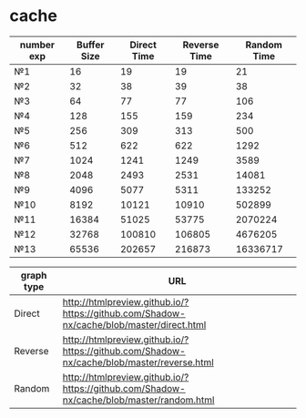 # cache
 
|   number exp  | Buffer Size   | Direct Time   | Reverse Time  | Random Time   |
| ------------- | ------------- | ------------- | ------------- | ------------- |
| №1            | 16            | 19            | 19            | 21            |
| №2            | 32            | 38            | 39            | 38            |
| №3            | 64            | 77            | 77            | 106           |
| №4            | 128           | 155           | 159           | 234           |
| №5            | 256           | 309           | 313           | 500           |
| №6            | 512           | 622           | 622           | 1292          |
| №7            | 1024          | 1241          | 1249          | 3589          |
| №8            | 2048          | 2493          | 2531          | 14081         |
| №9            | 4096          | 5077          | 5311          | 133252        |
| №10           | 8192          | 10121         | 10910         | 502899        |
| №11           | 16384         | 51025         | 53775         | 2070224       |
| №12           | 32768         | 100810        | 106805        | 4676205       |
| №13           | 65536         | 202657        | 216873        | 16336717      |


|   graph type  | URL           | 
| ------------- | ------------- | 
|  Direct       | http://htmlpreview.github.io/?https://github.com/Shadow-nx/cache/blob/master/direct.html          | 
|  Reverse      | http://htmlpreview.github.io/?https://github.com/Shadow-nx/cache/blob/master/reverse.html         |
|  Random       | http://htmlpreview.github.io/?https://github.com/Shadow-nx/cache/blob/master/random.html          |


